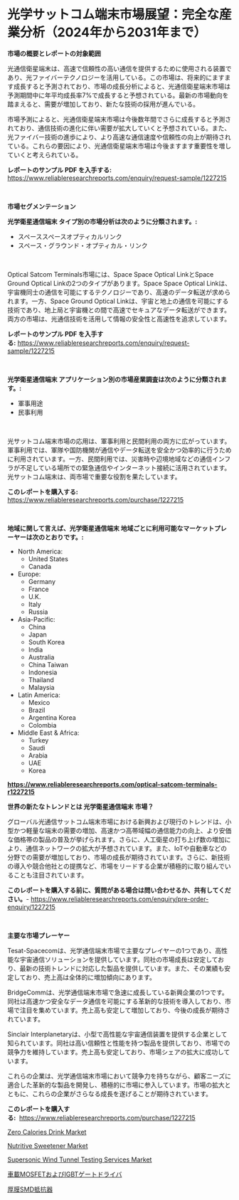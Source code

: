 <p><h1>光学サットコム端末市場展望：完全な産業分析（2024年から2031年まで）</h1></p><p><strong>市場の概要とレポートの対象範囲</strong></p>
<p><p>光通信衛星端末は、高速で信頼性の高い通信を提供するために使用される装置であり、光ファイバーテクノロジーを活用している。この市場は、将来的にますます成長すると予測されており、市場の成長分析によると、光通信衛星端末市場は予測期間中に年平均成長率7%で成長すると予想されている。最新の市場動向を踏まえると、需要が増加しており、新たな技術の採用が進んでいる。</p><p>市場予測によると、光通信衛星端末市場は今後数年間でさらに成長すると予測されており、通信技術の進化に伴い需要が拡大していくと予想されている。また、光ファイバー技術の進歩により、より高速な通信速度や信頼性の向上が期待されている。これらの要因により、光通信衛星端末市場は今後ますます重要性を増していくと考えられている。</p></p>
<p><strong>レポートのサンプル PDF を入手する:</strong> <a href="https://www.reliableresearchreports.com/enquiry/request-sample/1227215">https://www.reliableresearchreports.com/enquiry/request-sample/1227215</a></p>
<p>&nbsp;</p>
<p><strong>市場セグメンテーション</strong></p>
<p><strong>光学衛星通信端末 タイプ別の市場分析は次のように分類されます。:</strong></p>
<p><ul><li>スペーススペースオプティカルリンク</li><li>スペース・グラウンド・オプティカル・リンク</li></ul></p>
<p>&nbsp;</p>
<p><p>Optical Satcom Terminals市場には、Space Space Optical LinkとSpace Ground Optical Linkの2つのタイプがあります。Space Space Optical Linkは、宇宙機同士の通信を可能にするテクノロジーであり、高速のデータ転送が求められます。一方、Space Ground Optical Linkは、宇宙と地上の通信を可能にする技術であり、地上局と宇宙機との間で高速でセキュアなデータ転送ができます。両方の市場は、光通信技術を活用して情報の安全性と高速性を追求しています。</p></p>
<p><strong>レポートのサンプル PDF を入手する:</strong>&nbsp;<a href="https://www.reliableresearchreports.com/enquiry/request-sample/1227215">https://www.reliableresearchreports.com/enquiry/request-sample/1227215</a></p>
<p>&nbsp;</p>
<p><strong> 光学衛星通信端末 アプリケーション別の市場産業調査は次のように分類されます。:</strong></p>
<p><ul><li>軍事用途</li><li>民事利用</li></ul></p>
<p>&nbsp;</p>
<p><p>光サットコム端末市場の応用は、軍事利用と民間利用の両方に広がっています。軍事利用では、軍隊や国防機関が通信やデータ転送を安全かつ効率的に行うために利用されています。一方、民間利用では、災害時や辺境地域などの通信インフラが不足している場所での緊急通信やインターネット接続に活用されています。光サットコム端末は、両市場で重要な役割を果たしています。</p></p>
<p><strong>このレポートを購入する:</strong>&nbsp; <a href="https://www.reliableresearchreports.com/purchase/1227215">https://www.reliableresearchreports.com/purchase/1227215</a></p>
<p>&nbsp;</p>
<p><strong>地域に関して言えば、光学衛星通信端末 地域ごとに利用可能なマーケットプレーヤーは次のとおりです。:</strong></p>
<p><ul>
    <li>
        North America:
        <ul>
            <li>United States</li>
            <li>Canada</li>
        </ul>
    </li>
    <li>
        Europe:
        <ul>
            <li>Germany</li>
            <li>France</li>
            <li>U.K.</li>
            <li>Italy</li>
            <li>Russia</li>
        </ul>
    </li>
    <li>
        Asia-Pacific:
        <ul>
            <li>China</li>
            <li>Japan</li>
            <li>South Korea</li>
            <li>India</li>
            <li>Australia</li>
            <li>China Taiwan</li>
            <li>Indonesia</li>
            <li>Thailand</li>
            <li>Malaysia</li>
        </ul>
    </li>
    <li>
        Latin America:
        <ul>
            <li>Mexico</li>
            <li>Brazil</li>
            <li>Argentina Korea</li>
            <li>Colombia</li>
        </ul>
    </li>
    <li>
        Middle East & Africa:
        <ul>
            <li>Turkey</li>
            <li>Saudi</li>
            <li>Arabia</li>
            <li>UAE</li>
            <li>Korea</li>
        </ul>
    </li>
    </ul></p>
<p><strong><a href="https://www.reliableresearchreports.com/optical-satcom-terminals-r1227215">https://www.reliableresearchreports.com/optical-satcom-terminals-r1227215</a></strong>&nbsp;</p>
<p><strong>世界の新たなトレンドとは 光学衛星通信端末 市場？</strong></p>
<p><p>グローバル光通信サットコム端末市場における新興および現行のトレンドは、小型かつ軽量な端末の需要の増加、高速かつ高帯域幅の通信能力の向上、より安価な価格帯の製品の普及が挙げられます。さらに、人工衛星の打ち上げ数の増加により、通信ネットワークの拡大が予想されています。また、IoTや自動車などの分野での需要が増加しており、市場の成長が期待されています。さらに、新技術の導入や競合他社との提携など、市場をリードする企業が積極的に取り組んでいることも注目されています。</p></p>
<p><strong>このレポートを購入する前に、質問がある場合は問い合わせるか、共有してください。</strong>- <a href="https://www.reliableresearchreports.com/enquiry/pre-order-enquiry/1227215">https://www.reliableresearchreports.com/enquiry/pre-order-enquiry/1227215</a></p>
<p>&nbsp;</p>
<p><strong>主要な市場プレーヤー</strong></p>
<p><p>Tesat-Spacecomは、光学通信端末市場で主要なプレイヤーの1つであり、高性能な宇宙通信ソリューションを提供しています。同社の市場成長は安定しており、最新の技術トレンドに対応した製品を提供しています。また、その業績も安定しており、売上高は全体的に増加傾向にあります。</p><p>BridgeCommは、光学通信端末市場で急速に成長している新興企業の1つです。同社は高速かつ安全なデータ通信を可能にする革新的な技術を導入しており、市場で注目を集めています。売上高も安定して増加しており、今後の成長が期待されています。</p><p>Sinclair Interplanetaryは、小型で高性能な宇宙通信装置を提供する企業として知られています。同社は高い信頼性と性能を持つ製品を提供しており、市場での競争力を維持しています。売上高も安定しており、市場シェアの拡大に成功しています。</p><p>これらの企業は、光学通信端末市場において競争力を持ちながら、顧客ニーズに適合した革新的な製品を開発し、積極的に市場に参入しています。市場の拡大とともに、これらの企業がさらなる成長を遂げることが期待されています。</p></p>
<p><strong>このレポートを購入する:</strong>&nbsp;&nbsp;<a href="https://www.reliableresearchreports.com/purchase/1227215">https://www.reliableresearchreports.com/purchase/1227215</a></p>
<p><p><a href="https://issuu.com/reportprime-2/docs/zero-calories-drink-market-size-2030.pptx">Zero Calories Drink Market</a></p><p><a href="https://issuu.com/reportprime-2/docs/nutritive-sweetener-market-size-2030.pptx">Nutritive Sweetener Market</a></p><p><a href="https://github.com/Sinjinluong3e0awx2m195k76/Market-Research-Report-List-2/blob/main/supersonic-wind-tunnel-testing-services-market.md">Supersonic Wind Tunnel Testing Services Market</a></p><p><a href="https://github.com/klon646/Market-Research-Report-List-1/blob/main/4386686123421.md">車載MOSFETおよびIGBTゲートドライバ</a></p><p><a href="https://github.com/AbigaleHuel/Market-Research-Report-List-1/blob/main/5128885122870.md">厚膜SMD抵抗器</a></p></p>